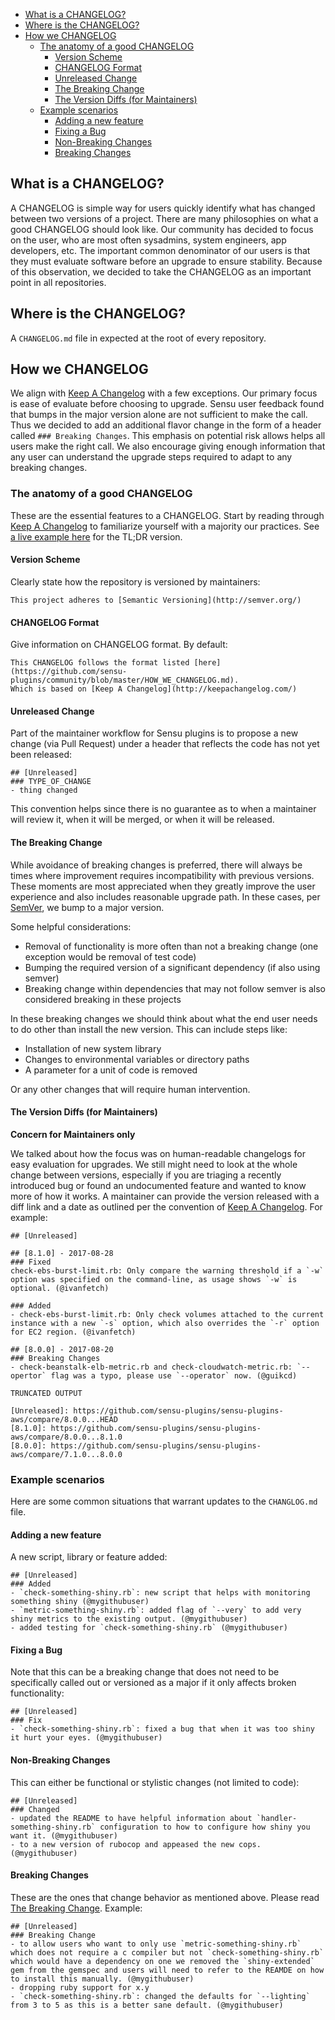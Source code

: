* [What is a CHANGELOG?](#what-is-a-changelog)
* [Where is the CHANGELOG?](#where-is-the-changelog)
* [How we CHANGELOG](#how-we-changelog)
   * [The anatomy of a good CHANGELOG](#the-anatomy-of-a-good-changelog)
      * [Version Scheme](#version-scheme)
      * [CHANGELOG Format](#changelog-format)
      * [Unreleased Change](#unreleased-change)
      * [The Breaking Change](#the-breaking-change)
      * [The Version Diffs (for Maintainers)](#the-version-diffs-for-maintainers)
   * [Example scenarios](#example-scenarios)
      * [Adding a new feature](#adding-a-new-feature)
      * [Fixing a Bug](#fixing-a-bug)
      * [Non-Breaking Changes](#non-breaking-changes)
      * [Breaking Changes](#breaking-changes)

<!-- Created by [gh-md-toc](https://github.com/ekalinin/github-markdown-toc) -->

## What is a CHANGELOG?

A CHANGELOG is simple way for users quickly identify what has changed between two versions of a project. There are many philosophies on what a good CHANGELOG should look like. Our community has decided to focus on the user, who are most often sysadmins, system engineers, app developers, etc. The important common denominator of our users is that they must evaluate software before an upgrade to ensure stability. Because of this observation, we decided to take the CHANGELOG as an important point in all repositories.

## Where is the CHANGELOG?

A `CHANGELOG.md` file in expected at the root of every repository.

## How we CHANGELOG

We align with [Keep A Changelog](http://keepachangelog.com/) with a few exceptions. Our primary focus is ease of evaluate before choosing to upgrade. Sensu user feedback found that bumps in the major version alone are not sufficient to make the call. Thus we decided to add an additional flavor change in the form of a header called `### Breaking Changes`. This emphasis on potential risk allows helps all users make the right call. We also encourage giving enough information that any user can understand the upgrade steps required to adapt to any breaking changes.

### The anatomy of a good CHANGELOG

These are the essential features to a CHANGELOG.
Start by reading through [Keep A Changelog](http://keepachangelog.com/) to familiarize yourself with a majority our practices. See [a live example here](https://github.com/sensu-plugins/sensu-plugins-sensu/blob/master/CHANGELOG.md) for the TL;DR version.

#### Version Scheme

Clearly state how the repository is versioned by maintainers:

```
This project adheres to [Semantic Versioning](http://semver.org/)
```

#### CHANGELOG Format

Give information on CHANGELOG format. By default:

```
This CHANGELOG follows the format listed [here](https://github.com/sensu-plugins/community/blob/master/HOW_WE_CHANGELOG.md).
Which is based on [Keep A Changelog](http://keepachangelog.com/)
```

#### Unreleased Change

Part of the maintainer workflow for Sensu plugins is to propose a new change (via Pull Request) under a header that reflects the code has not yet been released:

```
## [Unreleased]
### TYPE_OF_CHANGE
- thing changed
```

This convention helps since there is no guarantee as to when a maintainer will review it, when it will be merged, or when it will be released.

#### The Breaking Change

While avoidance of breaking changes is preferred, there will always be times where improvement requires incompatibility with previous versions. These moments are most appreciated when they greatly improve the user experience and also includes reasonable upgrade path. In these cases, per [SemVer](http://semver.org/), we bump to a major version.

Some helpful considerations:

* Removal of functionality is more often than not a breaking change (one exception would be removal of test code)
* Bumping the required version of a significant dependency (if also using semver)
* Breaking change within dependencies that may not follow semver is also considered breaking in these projects

In these breaking changes we should think about what the end user needs to do other than install the new version. This can include steps like:

* Installation of new system library
* Changes to environmental variables or directory paths
* A parameter for a unit of code is removed

Or any other changes that will require human intervention.

#### The Version Diffs (for Maintainers)

**Concern for Maintainers only**

We talked about how the focus was on human-readable changelogs for easy evaluation for upgrades. We still might need to look at the whole change between versions, especially if you are triaging a recently introduced bug or found an undocumented feature and wanted to know more of how it works. A maintainer can provide the version released with a diff link and a date as outlined per the convention of [Keep A Changelog](http://keepachangelog.com). For example:

```
## [Unreleased]

## [8.1.0] - 2017-08-28
### Fixed
check-ebs-burst-limit.rb: Only compare the warning threshold if a `-w` option was specified on the command-line, as usage shows `-w` is optional. (@ivanfetch)

### Added
- check-ebs-burst-limit.rb: Only check volumes attached to the current instance with a new `-s` option, which also overrides the `-r` option for EC2 region. (@ivanfetch)

## [8.0.0] - 2017-08-20
### Breaking Changes
- check-beanstalk-elb-metric.rb and check-cloudwatch-metric.rb: `--opertor` flag was a typo, please use `--operator` now. (@guikcd)

TRUNCATED OUTPUT

[Unreleased]: https://github.com/sensu-plugins/sensu-plugins-aws/compare/8.0.0...HEAD
[8.1.0]: https://github.com/sensu-plugins/sensu-plugins-aws/compare/8.0.0...8.1.0
[8.0.0]: https://github.com/sensu-plugins/sensu-plugins-aws/compare/7.1.0...8.0.0
```

### Example scenarios

Here are some common situations that warrant updates to the `CHANGLOG.md` file.

#### Adding a new feature

A new script, library or feature added:

```
## [Unreleased]
### Added
- `check-something-shiny.rb`: new script that helps with monitoring something shiny (@mygithubuser)
- `metric-something-shiny.rb`: added flag of `--very` to add very shiny metrics to the existing output. (@mygithubuser)
- added testing for `check-something-shiny.rb` (@mygithubuser)
```

#### Fixing a Bug

Note that this can be a breaking change that does not need to be specifically called out or versioned as a major if it only affects broken functionality:

```
## [Unreleased]
### Fix
- `check-something-shiny.rb`: fixed a bug that when it was too shiny it hurt your eyes. (@mygithubuser)
```

#### Non-Breaking Changes

This can either be functional or stylistic changes (not limited to code):

```
## [Unreleased]
### Changed
- updated the README to have helpful information about `handler-something-shiny.rb` configuration to how to configure how shiny you want it. (@mygithubuser)
- to a new version of rubocop and appeased the new cops. (@mygithubuser)
```

#### Breaking Changes

These are the ones that change behavior as mentioned above. Please read [The Breaking Change](#the-breaking-change). Example:

```
## [Unreleased]
### Breaking Change
- to allow users who want to only use `metric-something-shiny.rb` which does not require a c compiler but not `check-something-shiny.rb` which would have a dependency on one we removed the `shiny-extended` gem from the gemspec and users will need to refer to the REAMDE on how to install this manually. (@mygithubuser)
- dropping ruby support for x.y
- `check-something-shiny.rb`: changed the defaults for `--lighting` from 3 to 5 as this is a better sane default. (@mygithubuser)
```
